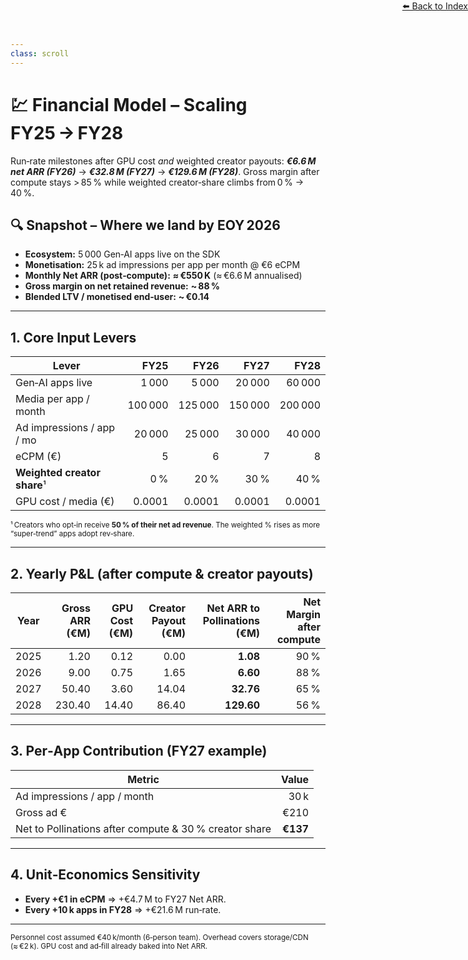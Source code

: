 ```yaml
---
class: scroll
---
```


<div style="text-align: right; position: absolute; top: 0; right: 0;">
<a href="/1">⬅️ Back to Index</a>
</div>

# 💹 **Financial Model – Scaling FY25 → FY28**

<div class="bg-red-100 p-1 pl-6 pr-6 rounded-lg border-l-4 border-red-500 mb-6">
  <p class="text-red-800">Run‑rate milestones after GPU cost <em>and</em> weighted creator payouts: <strong><em>€6.6 M net ARR (FY26)</em></strong> → <strong><em>€32.8 M (FY27)</em></strong> → <strong><em>€129.6 M (FY28)</em></strong>. Gross margin after compute stays &gt; 85 % while weighted creator‑share climbs from 0 % → 40 %.</p>
</div>

## 🔍 Snapshot – Where we land by EOY 2026

* **Ecosystem:** 5 000 Gen‑AI apps live on the SDK
* **Monetisation:** 25 k ad impressions per app per month @ €6 eCPM
* **Monthly Net ARR (post‑compute):** **≈ €550 K** (≈ €6.6 M annualised)
* **Gross margin on net retained revenue:** **\~ 88 %**
* **Blended LTV / monetised end‑user:** **\~ €0.14**

---

## 1. Core Input Levers

| Lever                       |    FY25 |    FY26 |    FY27 |    FY28 |
| --------------------------- | ------: | ------: | ------: | ------: |
| Gen‑AI apps live            |   1 000 |   5 000 |  20 000 |  60 000 |
| Media per app / month       | 100 000 | 125 000 | 150 000 | 200 000 |
| Ad impressions / app / mo   |  20 000 |  25 000 |  30 000 |  40 000 |
| eCPM (€)                    |       5 |       6 |       7 |       8 |
| **Weighted creator share**¹ |     0 % |    20 % |    30 % |    40 % |
| GPU cost / media (€)        |  0.0001 |  0.0001 |  0.0001 |  0.0001 |

<sub>¹ Creators who opt‑in receive **50 % of their net ad revenue**. The weighted % rises as more “super‑trend” apps adopt rev‑share.</sub>

---

## 2. Yearly P\&L (after compute & creator payouts)

| Year | Gross ARR (€M) | GPU Cost (€M) | Creator Payout (€M) | **Net ARR to Pollinations (€M)** | Net Margin after compute |
| ---- | -------------: | ------------: | ------------------: | -------------------------------: | -----------------------: |
| 2025 |           1.20 |          0.12 |                0.00 |                         **1.08** |                     90 % |
| 2026 |           9.00 |          0.75 |                1.65 |                         **6.60** |                     88 % |
| 2027 |          50.40 |          3.60 |               14.04 |                        **32.76** |                     65 % |
| 2028 |         230.40 |         14.40 |               86.40 |                       **129.60** |                     56 % |

---

## 3. Per‑App Contribution (FY27 example)

| Metric                                                 |    Value |
| ------------------------------------------------------ | -------: |
| Ad impressions / app / month                           |     30 k |
| Gross ad €                                             |     €210 |
| Net to Pollinations after compute & 30 % creator share | **€137** |

---

## 4. Unit‑Economics Sensitivity

* **Every +€1 in eCPM** ⇒ +€4.7 M to FY27 Net ARR.
* **Every +10 k apps in FY28** ⇒ +€21.6 M run‑rate.

---

<sub>Personnel cost assumed €40 k/month (6‑person team). Overhead covers storage/CDN (≈ €2 k). GPU cost and ad‑fill already baked into Net ARR.</sub>
